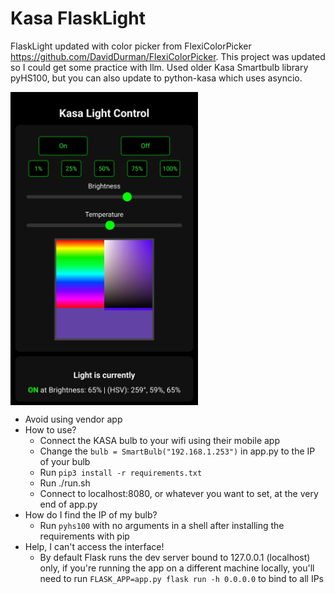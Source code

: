 # Kasa FlaskLight

FlaskLight updated with color picker from FlexiColorPicker https://github.com/DavidDurman/FlexiColorPicker. This project was updated so I could get some practice with llm.
Used older Kasa Smartbulb library pyHS100, but you can also update to python-kasa which uses asyncio.

<img src="https://github.com/davidchilin/Kasa-FlaskLight/blob/master/lamp_control.jpg?raw=true" alt="image" width="300" height="auto" align="center" >

- Avoid using vendor app
- How to use?
	- Connect the KASA bulb to your wifi using their mobile app
	-  Change the `bulb = SmartBulb("192.168.1.253")` in app.py to the IP of your bulb
	-  Run `pip3 install -r requirements.txt`
	-  Run ./run.sh
	-  Connect to localhost:8080, or whatever you want to set, at the very end of app.py
- How do I find the IP of my bulb?
  - Run `pyhs100` with no arguments in a shell after installing the requirements with pip
- Help, I can't access the interface!
	- By default Flask runs the dev server bound to 127.0.0.1 (localhost) only, if you're running the app on a different machine locally, you'll need to run `FLASK_APP=app.py flask run -h 0.0.0.0` to bind to all IPs
